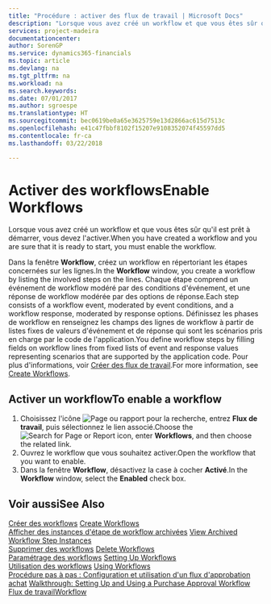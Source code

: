 ```yaml
---
title: "Procédure : activer des flux de travail | Microsoft Docs"
description: "Lorsque vous avez créé un workflow et que vous êtes sûr qu'il est prêt à démarrer, vous devez l'activer."
services: project-madeira
documentationcenter: 
author: SorenGP
ms.service: dynamics365-financials
ms.topic: article
ms.devlang: na
ms.tgt_pltfrm: na
ms.workload: na
ms.search.keywords: 
ms.date: 07/01/2017
ms.author: sgroespe
ms.translationtype: HT
ms.sourcegitcommit: bec0619be0a65e3625759e13d2866ac615d7513c
ms.openlocfilehash: e41c47fbbf8102f15207e9108352074f45597dd5
ms.contentlocale: fr-ca
ms.lasthandoff: 03/22/2018

---
```

# <a name="enable-workflows"></a><span data-ttu-id="062e0-103">Activer des workflows</span><span class="sxs-lookup"><span data-stu-id="062e0-103">Enable Workflows</span></span>
<span data-ttu-id="062e0-104">Lorsque vous avez créé un workflow et que vous êtes sûr qu'il est prêt à démarrer, vous devez l'activer.</span><span class="sxs-lookup"><span data-stu-id="062e0-104">When you have created a workflow and you are sure that it is ready to start, you must enable the workflow.</span></span>  

 <span data-ttu-id="062e0-105">Dans la fenêtre **Workflow**, créez un workflow en répertoriant les étapes concernées sur les lignes.</span><span class="sxs-lookup"><span data-stu-id="062e0-105">In the **Workflow** window, you create a workflow by listing the involved steps on the lines.</span></span> <span data-ttu-id="062e0-106">Chaque étape comprend un événement de workflow modéré par des conditions d'événement, et une réponse de workflow modérée par des options de réponse.</span><span class="sxs-lookup"><span data-stu-id="062e0-106">Each step consists of a workflow event, moderated by event conditions, and a workflow response, moderated by response options.</span></span> <span data-ttu-id="062e0-107">Définissez les phases de workflow en renseignez les champs des lignes de workflow à partir de listes fixes de valeurs d'événement et de réponse qui sont les scénarios pris en charge par le code de l'application.</span><span class="sxs-lookup"><span data-stu-id="062e0-107">You define workflow steps by filling fields on workflow lines from fixed lists of event and response values representing scenarios that are supported by the application code.</span></span> <span data-ttu-id="062e0-108">Pour plus d'informations, voir [Créer des flux de travail](across-how-to-create-workflows.md).</span><span class="sxs-lookup"><span data-stu-id="062e0-108">For more information, see [Create Workflows](across-how-to-create-workflows.md).</span></span>  

## <a name="to-enable-a-workflow"></a><span data-ttu-id="062e0-109">Activer un workflow</span><span class="sxs-lookup"><span data-stu-id="062e0-109">To enable a workflow</span></span>  
1.  <span data-ttu-id="062e0-110">Choisissez l'icône ![Page ou rapport pour la recherche](media/ui-search/search_small.png "icône Page ou rapport pour la recherche"), entrez **Flux de travail**, puis sélectionnez le lien associé.</span><span class="sxs-lookup"><span data-stu-id="062e0-110">Choose the ![Search for Page or Report](media/ui-search/search_small.png "Search for Page or Report icon") icon, enter **Workflows**, and then choose the related link.</span></span>  
2.  <span data-ttu-id="062e0-111">Ouvrez le workflow que vous souhaitez activer.</span><span class="sxs-lookup"><span data-stu-id="062e0-111">Open the workflow that you want to enable.</span></span>  
3.  <span data-ttu-id="062e0-112">Dans la fenêtre **Workflow**, désactivez la case à cocher **Activé**.</span><span class="sxs-lookup"><span data-stu-id="062e0-112">In the **Workflow** window, select the **Enabled** check box.</span></span>  

## <a name="see-also"></a><span data-ttu-id="062e0-113">Voir aussi</span><span class="sxs-lookup"><span data-stu-id="062e0-113">See Also</span></span>  
 <span data-ttu-id="062e0-114">[Créer des workflows](across-how-to-create-workflows.md) </span><span class="sxs-lookup"><span data-stu-id="062e0-114">[Create Workflows](across-how-to-create-workflows.md) </span></span>  
 <span data-ttu-id="062e0-115">[Afficher des instances d'étape de workflow archivées](across-how-to-view-archived-workflow-step-instances.md) </span><span class="sxs-lookup"><span data-stu-id="062e0-115">[View Archived Workflow Step Instances](across-how-to-view-archived-workflow-step-instances.md) </span></span>  
 <span data-ttu-id="062e0-116">[Supprimer des workflows](across-how-to-delete-workflows.md) </span><span class="sxs-lookup"><span data-stu-id="062e0-116">[Delete Workflows](across-how-to-delete-workflows.md) </span></span>  
 <span data-ttu-id="062e0-117">[Paramétrage des workflows](across-set-up-workflows.md) </span><span class="sxs-lookup"><span data-stu-id="062e0-117">[Setting Up Workflows](across-set-up-workflows.md) </span></span>  
 <span data-ttu-id="062e0-118">[Utilisation des workflows](across-use-workflows.md) </span><span class="sxs-lookup"><span data-stu-id="062e0-118">[Using Workflows](across-use-workflows.md) </span></span>  
 <span data-ttu-id="062e0-119">[Procédure pas à pas : Configuration et utilisation d'un flux d'approbation achat](walkthrough-setting-up-and-using-a-purchase-approval-workflow.md) </span><span class="sxs-lookup"><span data-stu-id="062e0-119">[Walkthrough: Setting Up and Using a Purchase Approval Workflow](walkthrough-setting-up-and-using-a-purchase-approval-workflow.md) </span></span>  
 [<span data-ttu-id="062e0-120">Flux de travail</span><span class="sxs-lookup"><span data-stu-id="062e0-120">Workflow</span></span>](across-workflow.md)   

